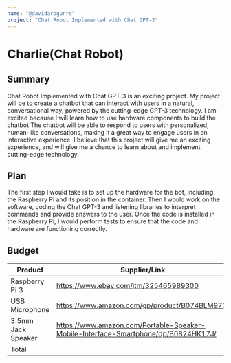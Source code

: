 ```yaml
---
name: "@davidarogunre"
project: "Chat Robot Implemented with Chat GPT-3"
---
```


# Charlie(Chat Robot)

## Summary

Chat Robot Implemented with Chat GPT-3 is an exciting project. My project will be to create a chatbot that can interact with users in a natural, conversational way, powered by the cutting-edge GPT-3 technology. I am excited because I will learn how to use hardware components to build the chatbot The chatbot will be able to respond to users with personalized, human-like conversations, making it a great way to engage users in an interactive experience. I believe that this project will give me an exciting experience, and will give me a chance to learn about and implement cutting-edge technology.

## Plan

The first step I would take is to set up the hardware for the bot, including the Raspberry Pi and its position in the container. Then I would work on the software, coding the Chat GPT-3 and listening libraries to interpret commands and provide answers to the user. Once the code is installed in the Raspberry Pi, I would perform tests to ensure that the code and hardware are functioning correctly.

## Budget

| Product           | Supplier/Link                                  | Cost   |
| ----------------- | ---------------------------------------------- | ------ |
| Raspberry Pi 3    | https://www.ebay.com/itm/325465989300          | $75.81 |
| USB Microphone    | https://www.amazon.com/gp/product/B074BLM973/  | $41.27 |
| 3.5mm Jack Speaker| https://www.amazon.com/Portable-Speaker-Mobile-Interface-Smartphone/dp/B0824HK17J/                                                          | $32.24 |
| Total             |                                                | $149.32|